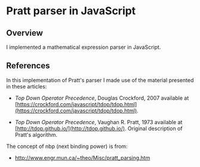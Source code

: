# Pratt parser in JavaScript 

## Overview

I implemented a mathematical expression parser in JavaScript.

## References

In this implementation of Pratt's parser I made use of the material presented in these articles:

- _Top Down Operator Precedence_, Douglas Crockford, 2007 available at
  [https://crockford.com/javascript/tdop/tdop.html](https://crockford.com/javascript/tdop/tdop.html).

- _Top Down Operator Precedence_, Vaughan R. Pratt, 1973 available at
  [http://tdop.github.io/](http://tdop.github.io/).  Original description of
  Pratt's algorithm.
  
The concept of nbp (next binding power) is from:

- http://www.engr.mun.ca/~theo/Misc/pratt_parsing.htm
